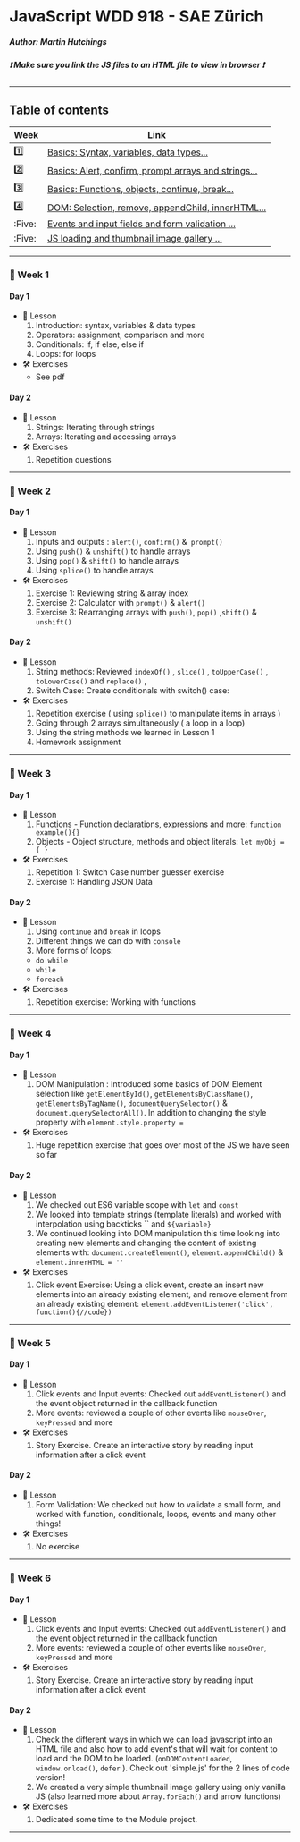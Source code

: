 # JavaScript WDD 918 - SAE Zürich
##### Author: Martin Hutchings
##### :exclamation: Make sure you link the JS files to an HTML file to view in browser :exclamation:
---
## Table of contents
|Week   |Link   |
| ---   | ---   |
|:one:    |[Basics: Syntax, variables, data types...](https://github.com/stribis/javascript_wdd918#calendar-week-1)|
|:two:   |[Basics: Alert, confirm, prompt arrays and strings...](https://github.com/stribis/javascript_wdd918#calendar-week-2)|
|:three:    |[Basics: Functions, objects, continue, break...](https://github.com/stribis/javascript_wdd918#calendar-week-3)|
|:four:    |[DOM: Selection, remove, appendChild, innerHTML...](https://github.com/stribis/javascript_wdd918#calendar-week-4)|
|:Five:    |[Events and input fields and form validation ...](https://github.com/stribis/javascript_wdd918#calendar-week-5)|
|:Five:    |[JS loading and thumbnail image gallery ...](https://github.com/stribis/javascript_wdd918#calendar-week-6)|
---
### :calendar: Week 1
#### Day 1
* :notebook: Lesson
  1. Introduction: syntax, variables & data types
  2. Operators: assignment, comparison and more
  3. Conditionals: if, if else, else if
  4. Loops: for loops
* :hammer_and_wrench: Exercises
  * See pdf
#### Day 2
* :notebook: Lesson
  1. Strings: Iterating through strings
  2. Arrays: Iterating and accessing arrays
* :hammer_and_wrench: Exercises
  1. Repetition questions
---
### :calendar: Week 2
#### Day 1
* :notebook: Lesson
  1. Inputs and outputs : `alert()`, `confirm()` &` prompt()`
  2. Using `push()` & `unshift()` to handle arrays
  3. Using `pop()` & `shift()` to handle arrays
  4. Using `splice()` to handle arrays
* :hammer_and_wrench: Exercises
  1. Exercise 1: Reviewing string & array index
  2. Exercise 2: Calculator with `prompt()` & `alert()`
  3. Exercise 3: Rearranging arrays with `push()`, `pop()` ,`shift()` & `unshift()`
#### Day 2
* :notebook: Lesson
  1. String methods: Reviewed `indexOf()` , `slice()` , `toUpperCase()` , `toLowerCase()` and `replace()` , 
  2. Switch Case: Create conditionals with switch() case:
* :hammer_and_wrench: Exercises
  1. Repetition exercise ( using `splice()` to manipulate items in arrays )
  2. Going through 2 arrays simultaneously ( a loop in a loop)
  3. Using the string methods we learned in Lesson 1
  4. Homework assignment
---
### :calendar: Week 3
#### Day 1
* :notebook: Lesson
  1. Functions - Function declarations, expressions and more: `function example(){}` 
  2. Objects - Object structure, methods and object literals: `let myObj = { }` 
* :hammer_and_wrench: Exercises
  1. Repetition 1: Switch Case number guesser exercise
  2. Exercise 1: Handling JSON Data
#### Day 2
* :notebook: Lesson
  1. Using `continue` and `break` in loops 
  2. Different things we can do with `console`
  3. More forms of loops:
    * `do while` 
    * `while` 
    * `foreach` 
* :hammer_and_wrench: Exercises
  1. Repetition exercise: Working with functions

---

### :calendar: Week 4
#### Day 1
* :notebook: Lesson
  1. DOM Manipulation : Introduced some basics of DOM Element selection like `getElementById()`, `getElementsByClassName()`, `getElementsByTagName()`, `documentQuerySelector()` & `document.querySelectorAll()`. In addition to changing the style property with `element.style.property = `  
* :hammer_and_wrench: Exercises
  1. Huge repetition exercise that goes over most of the JS we have seen  so far
#### Day 2
* :notebook: Lesson
  1. We checked out ES6 variable scope with `let` and `const`
  2. We looked into template strings (template literals) and worked with interpolation using backticks \`\` and `${variable}` 
  3. We continued looking into DOM manipulation this time looking into creating new elements and changing the content of existing elements with: `document.createElement()`, `element.appendChild()` & `element.innerHTML = ''`
* :hammer_and_wrench: Exercises
  1. Click event Exercise: Using a click event, create an insert new elements into an already existing element, and remove element from an already existing element:  `element.addEventListener('click', function(){//code})`

---

### :calendar: Week 5
#### Day 1
* :notebook: Lesson
  1. Click events and Input events: Checked out `addEventListener()` and the event object returned in the callback function
  2. More events: reviewed a couple of other events like `mouseOver`, `keyPressed` and more
* :hammer_and_wrench: Exercises
  1. Story Exercise. Create an interactive story by reading input information after a click event
#### Day 2
* :notebook: Lesson
  1. Form Validation: We checked out how to validate a small form, and worked with function, conditionals, loops, events and many other things!
* :hammer_and_wrench: Exercises
  1. No exercise

---

### :calendar: Week 6
#### Day 1
* :notebook: Lesson
  1. Click events and Input events: Checked out `addEventListener()` and the event object returned in the callback function
  2. More events: reviewed a couple of other events like `mouseOver`, `keyPressed` and more
* :hammer_and_wrench: Exercises
  1. Story Exercise. Create an interactive story by reading input information after a click event
#### Day 2
* :notebook: Lesson
  1. Check the different ways in which we can load javascript into an HTML file and also how to add event's that will wait for content to load and the DOM to be loaded. (`onDOMContentLoaded`, `window.onload()`, `defer`  ). Check out 'simple.js' for the 2 lines of code version!
  2. We created a very simple thumbnail image gallery using only vanilla JS (also learned more about `Array.forEach()` and arrow functions)
* :hammer_and_wrench: Exercises
  1. Dedicated some time to the Module project.

---

